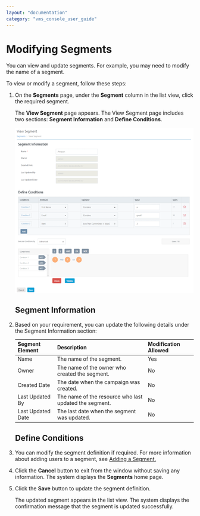 ```yaml
---
layout: "documentation"
category: "vms_console_user_guide"
---
```

                              


Modifying Segments
==================

You can view and update segments. For example, you may need to modify the name of a segment.

To view or modify a segment, follow these steps:

1.  On the **Segments** page, under the **Segment** column in the list view, click the required segment.
    
    The **View Segment** page appears. The View Segment page includes two sections: **Segment Information** and **Define Conditions**.
    
    ![](../Resources/Images/Engagement/Segments/viewsegment_595x527.png)
    
    Segment Information
    -------------------
    
2.  Based on your requirement, you can update the following details under the Segment Information section:
    
    | Segment Element | Description | Modification Allowed |
    | --- | --- | --- |
    | Name | The name of the segment. | Yes |
    | Owner | The name of the owner who created the segment. | No |
    | Created Date | The date when the campaign was created. | No |
    | Last Updated By | The name of the resource who last updated the segment. | No |
    | Last Updated Date | The last date when the segment was updated. | No |
    
    Define Conditions
    -----------------
    
3.  You can modify the segment definition if required. For more information about adding users to a segment, see [Adding a Segment.](Adding_a_Segment.html)
4.  Click the **Cancel** button to exit from the window without saving any information. The system displays the **Segments** home page.
5.  Click the **Save** button to update the segment definition.
    
    The updated segment appears in the list view. The system displays the confirmation message that the segment is updated successfully.

